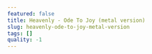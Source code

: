 ```yaml
---
featured: false
title: Heavenly - Ode To Joy (metal version)
slug: heavenly-ode-to-joy-metal-version
tags: []
quality: -1
---
```


